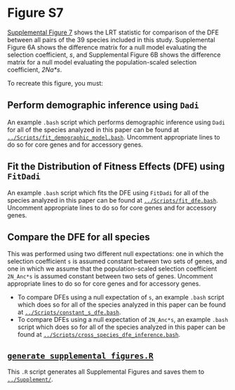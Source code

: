 # Figure S7

[Supplemental Figure 7](../Supplement/Supplemental_Figure_7.jpg) shows the LRT statistic for comparison of the DFE between all pairs of the 39 species included in this study. Supplemental Figure 6A shows the difference matrix for a null model evaluating the selection coefficient, _s_, and Supplemental Figure 6B shows the difference matrix for a null model evaluating the population-scaled selection coefficient, _2Na*s_.

To recreate this figure, you must:

## Perform demographic inference using `Dadi`
  An example `.bash` script which performs demographic inference using `Dadi` for all of the species analyzed in this paper can be found at [`../Scripts/fit_demographic_model.bash`](../Scripts/fit_demographic_model.bash). Uncomment appropriate lines to do so for core genes and for accessory genes.
## Fit the Distribution of Fitness Effects (DFE) using `FitDadi`
  An example `.bash` script which fits the DFE using `FitDadi` for all of the species analyzed in this paper can be found at [`../Scripts/fit_dfe.bash`](../Scripts/fit_dfe.bash). Uncomment appropriate lines to do so for core genes and for accessory genes.
## Compare the DFE for all species
  This was performed using two different null expectations: one in which the selection coefficient `s` is assumed constant between two sets of genes, and one in which we assume that the population-scaled selection coefficient `2N_Anc*s` is assumed constant between two sets of genes. Uncomment appropriate lines to do so for core genes and for accessory genes.
  * To compare DFEs using a null expectation of `s`, an example `.bash` script which does so for all of the species analyzed in this paper can be found at [`../Scripts/constant_s_dfe.bash`](../Scripts/constant_s_dfe.bash).
  * To compare DFEs using a null expectation of `2N_Anc*s`, an example `.bash` script which does so for all of the species analyzed in this paper can be found at [`../Scripts/cross_species_dfe_inference.bash`](../Scripts/cross_species_dfe_inference.bash).
## [`generate_supplemental_figures.R`](../Scripts/generate_supplemental_figures.R)
  This `.R` script generates all Supplemental Figures and saves them to [`../Supplement/`](../Supplement/README.md).
